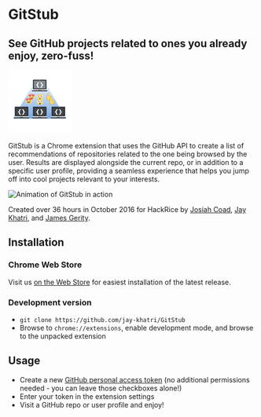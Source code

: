 # GitStub
## See GitHub projects related to ones you already enjoy, zero-fuss!

![GitStub logo](logo128.png)

GitStub is a Chrome extension that uses the GitHub API to create a list of recommendations of repositories related to the one being browsed by the user. Results are displayed alongside the current repo, or in addition to a specific user profile, providing a seamless experience that helps you jump off into cool projects relevant to your interests.

![Animation of GitStub in action](http://i.imgur.com/TQQVoLj.gif)

Created over 36 hours in October 2016 for HackRice by [Josiah Coad](https://github.com/josiahcoad), [Jay Khatri](https://github.com/jay-khatri), and [James Gerity](https://github.com/SnoopJeDi).

## Installation

### Chrome Web Store
Visit us [on the Web Store](https://chrome.google.com/webstore/detail/fmcbhlhaplihbpjlmplaopaifnjaaahc/publish-accepted) for easiest installation of the latest release.

### Development version
- ```git clone https://github.com/jay-khatri/GitStub```
- Browse to `chrome://extensions`, enable development mode, and browse to the unpacked extension

## Usage
- Create a new [GitHub personal access token](https://github.com/settings/tokens/new) (no additional permissions needed - you can leave those checkboxes alone!)
- Enter your token in the extension settings
- Visit a GitHub repo or user profile and enjoy!
